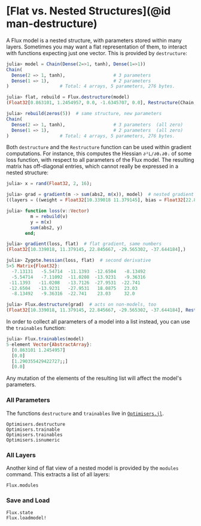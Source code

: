 # [Flat vs. Nested Structures](@id man-destructure)


A Flux model is a nested structure, with parameters stored within many layers. Sometimes you may want a flat representation of them, to interact with functions expecting just one vector. This is provided by `destructure`:

```julia
julia> model = Chain(Dense(2=>1, tanh), Dense(1=>1))
Chain(
  Dense(2 => 1, tanh),                  # 3 parameters
  Dense(1 => 1),                        # 2 parameters
)                   # Total: 4 arrays, 5 parameters, 276 bytes.

julia> flat, rebuild = Flux.destructure(model)
(Float32[0.863101, 1.2454957, 0.0, -1.6345707, 0.0], Restructure(Chain, ..., 5))

julia> rebuild(zeros(5))  # same structure, new parameters
Chain(
  Dense(2 => 1, tanh),                  # 3 parameters  (all zero)
  Dense(1 => 1),                        # 2 parameters  (all zero)
)                   # Total: 4 arrays, 5 parameters, 276 bytes.
```

Both `destructure` and the `Restructure` function can be used within gradient computations. For instance, this computes the Hessian `∂²L/∂θᵢ∂θⱼ` of some loss function, with respect to all parameters of the Flux model. The resulting matrix has off-diagonal entries, which cannot really be expressed in a nested structure:

```julia
julia> x = rand(Float32, 2, 16);

julia> grad = gradient(m -> sum(abs2, m(x)), model)  # nested gradient
((layers = ((weight = Float32[10.339018 11.379145], bias = Float32[22.845667], σ = nothing), (weight = Float32[-29.565302;;], bias = Float32[-37.644184], σ = nothing)),),)

julia> function loss(v::Vector)
         m = rebuild(v)
         y = m(x)
         sum(abs2, y)
       end;

julia> gradient(loss, flat)  # flat gradient, same numbers
(Float32[10.339018, 11.379145, 22.845667, -29.565302, -37.644184],)

julia> Zygote.hessian(loss, flat)  # second derivative
5×5 Matrix{Float32}:
  -7.13131   -5.54714  -11.1393  -12.6504   -8.13492
  -5.54714   -7.11092  -11.0208  -13.9231   -9.36316
 -11.1393   -11.0208   -13.7126  -27.9531  -22.741
 -12.6504   -13.9231   -27.9531   18.0875   23.03
  -8.13492   -9.36316  -22.741    23.03     32.0

julia> Flux.destructure(grad)  # acts on non-models, too
(Float32[10.339018, 11.379145, 22.845667, -29.565302, -37.644184], Restructure(Tuple, ..., 5))
```

In order to collect all parameters of a model into a list instead, you can use the `trainables` function:

```julia
julia> Flux.trainables(model)
5-element Vector{AbstractArray}:
  [0.863101 1.2454957]
  [0.0]
  [1.290355429422727;;]
  [0.0]
```
Any mutation of the elements of the resulting list will affect the model's parameters.

### All Parameters

The functions `destructure` and `trainables` live in [`Optimisers.jl`](https://github.com/FluxML/Optimisers.jl).


```@docs
Optimisers.destructure
Optimisers.trainable
Optimisers.trainables
Optimisers.isnumeric
```

### All Layers

Another kind of flat view of a nested model is provided by the `modules` command. This extracts a list of all layers:

```@docs
Flux.modules
```

### Save and Load

```@docs
Flux.state
Flux.loadmodel!
```